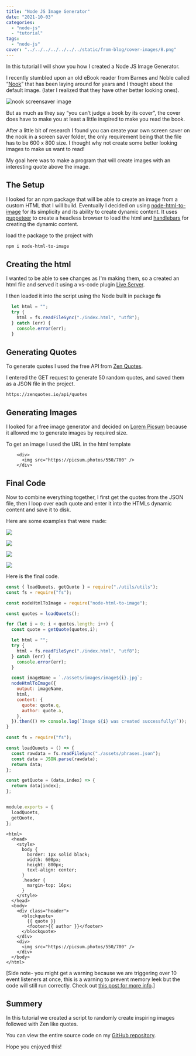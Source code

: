 ```yaml
---
title: "Node JS Image Generator"
date: "2021-10-03"
categories: 
  - "node-js"
  - "tutorial"
tags: 
  - "node-js"
cover: "../../../../../../../static/from-blog/cover-images/8.png"
---
```


In this tutorial I will show you how I created a Node JS Image Generator.

I recently stumbled upon an old eBook reader from Barnes and Noble called “[Nook](https://en.m.wikipedia.org/wiki/Barnes_%26_Noble_Nook)” that has been laying around for years and I thought about the default image. (later I realized that they have other better looking ones).

![nook screensaver image](../../../../../../../static/from-blog/2021/10/2021-10-03-node-js-image-generator/images/authors-729x1024.jpg)

But as much as they say “you can’t judge a book by its cover”, the cover does have to make you at least a little inspired to make you read the book.

After a little bit of research I found you can create your own screen saver on the nook in a screen saver folder, the only requirement being that the file has to be 600 x 800 size. I thought why not create some better looking images to make us want to read!

My goal here was to make a program that will create images with an interesting quote above the image.

## The Setup

I looked for an npm package that will be able to create an image from a custom HTML that I will build. Eventually I decided on using [node-html-to-image](https://www.npmjs.com/package/node-html-to-image) for its simplicity and its ability to create dynamic content. It uses [puppeteer](https://github.com/puppeteer/puppeteer) to create a headless browser to load the html and [handlebars](https://handlebarsjs.com/) for creating the dynamic content.

load the package to the project with

```powershell
npm i node-html-to-image
```

## Creating the html

I wanted to be able to see changes as I'm making them, so a created an html file and served it using a vs-code plugin [Live Server](https://marketplace.visualstudio.com/items?itemName=ritwickdey.LiveServer).

I then loaded it into the script using the Node built in package **fs**

```javascript
  let html = "";
  try {
    html = fs.readFileSync("./index.html", "utf8");
  } catch (err) {
    console.error(err);
  }
```

## Generating Quotes

To generate quotes I used the free API from [Zen Quotes](https://zenquotes.io/).

I entered the GET request to generate 50 random quotes, and saved them as a JSON file in the project.

```
https://zenquotes.io/api/quotes
```

## Generating Images

I looked for a free image generator and decided on [Lorem Picsum](https://picsum.photos/) because it allowed me to generate images by required size.

To get an image I used the URL in the html template

```markup
    <div>
      <img src="https://picsum.photos/550/700" />
    </div>
```

## Final Code

Now to combine everything together, I first get the quotes from the JSON file, then I loop over each quote and enter it into the HTMLs dynamic content and save it to disk.

Here are some examples that were made:

[![](../../../../../../../static/from-blog/2021/10/2021-10-03-node-js-image-generator/images/image23-150x150.jpg)](https://thinkcodeplay.com/wp-content/uploads/2021/10/image23.jpg)

[![](../../../../../../../static/from-blog/2021/10/2021-10-03-node-js-image-generator/images/image24-150x150.jpg)](https://thinkcodeplay.com/wp-content/uploads/2021/10/image24.jpg)

[![](../../../../../../../static/from-blog/2021/10/2021-10-03-node-js-image-generator/images/image40-150x150.jpg)](https://thinkcodeplay.com/wp-content/uploads/2021/10/image40.jpg)

[![](../../../../../../../static/from-blog/2021/10/2021-10-03-node-js-image-generator/images/image42-150x150.jpg)](https://thinkcodeplay.com/wp-content/uploads/2021/10/image42.jpg)

Here is the final code.

```javascript
const { loadQuoets, getQuote } = require("./utils/utils");
const fs = require("fs");

const nodeHtmlToImage = require("node-html-to-image");

const quotes = loadQuoets();

for (let i = 0; i < quotes.length; i++) {
  const quote = getQuote(quotes,i);

  let html = "";
  try {
    html = fs.readFileSync("./index.html", "utf8");
  } catch (err) {
    console.error(err);
  }

  const imageName = `./assets/images/image${i}.jpg`;
  nodeHtmlToImage({
    output: imageName,
    html,
    content: {
      quote: quote.q,
      author: quote.a,
    },
  }).then(() => console.log(`Image ${i} was created successfully!`));
}
```

```javascript
const fs = require("fs");

const loadQuoets = () => {
  const rawdata = fs.readFileSync("./assets/phrases.json");
  const data = JSON.parse(rawdata);
  return data;
};

const getQuote = (data,index) => {
  return data[index];
};


module.exports = {
  loadQuoets,
  getQuote,
};
```

```markup
<html>
  <head>
    <style>
      body {
        border: 1px solid black;
        width: 600px;
        height: 800px;
        text-align: center;
      }
      .header {
        margin-top: 16px;
      }
    </style>
  </head>
  <body>
    <div class="header">
      <blockquote>
        {{ quote }}
        <footer>{{ author }}</footer>
      </blockquote>
    </div>
    <div>
      <img src="https://picsum.photos/550/700" />
    </div>
  </body>
</html>
```

\[Side note- you might get a warning because we are triggering over 10 event listeners at once, this is a warning to prevent memory leek but the code will still run correctly. Check out [this post for more info](https://www.stefanjudis.com/today-i-learned/nodejs-sends-warnings-when-you-add-too-many-listeners-to-an-event-emitter/).\]

## Summery

In this tutorial we created a script to randomly create inspiring images followed with Zen like quotes.

You can view the entire source code on my [GitHub repository](https://github.com/ThinkCodePlay/inspireme-js).

Hope you enjoyed this!
